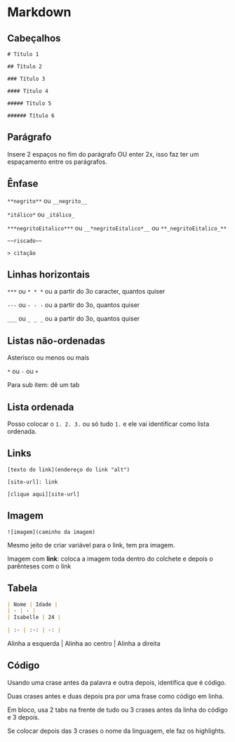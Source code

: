 # Markdown

## Cabeçalhos

`# Título 1`

`## Título 2`

`### Título 3`

`#### Título 4`

`##### Título 5`

`###### Título 6`

## Parágrafo

Insere 2 espaços no fim do parágrafo OU enter 2x, isso faz ter um espaçamento entre os parágrafos.

## Ênfase

`**negrito**` ou `__negrito__`

`*itálico*` ou `_itálico_`

`***negritoEitalico***` ou `__*negritoEitalico*__` ou `**_negritoEitalico_**`

`~~riscado~~`

`> citação`

## Linhas horizontais

`***` ou `* * *` ou a partir do 3o caracter, quantos quiser

`---` ou `- - -` ou a partir do 3o, quantos quiser

`___` ou `_ _ _` ou a partir do 3o, quantos quiser

## Listas não-ordenadas

Asterisco ou menos ou mais

`*` ou `-` ou `+`

Para sub item: dê um tab

## Lista ordenada

Posso colocar o `1. 2. 3.` ou só tudo `1.` e ele vai identificar como lista ordenada.

## Links

`[texto do link](endereço do link "alt")`

`[site-url]: link`

`[clique aqui][site-url]`

## Imagem

`![imagem](caminho da imagem)`

Mesmo jeito de criar variável para o link, tem pra imagem.

Imagem com **link**: coloca a imagem toda dentro do colchete e depois o parênteses com o link

## Tabela

```md
| Nome | Idade |
| - | - |
| Isabelle | 24 |

| :- | :-: | -: |
```

Alinha a esquerda | Alinha ao centro | Alinha a direita

## Código

Usando uma crase antes da palavra e outra depois, identifica que é código.

Duas crases antes e duas depois pra por uma frase como código em linha.

Em bloco, usa 2 tabs na frente de tudo ou 3 crases antes da linha do código e 3 depois.

Se colocar depois das 3 crases o nome da linguagem, ele faz os highlights.
